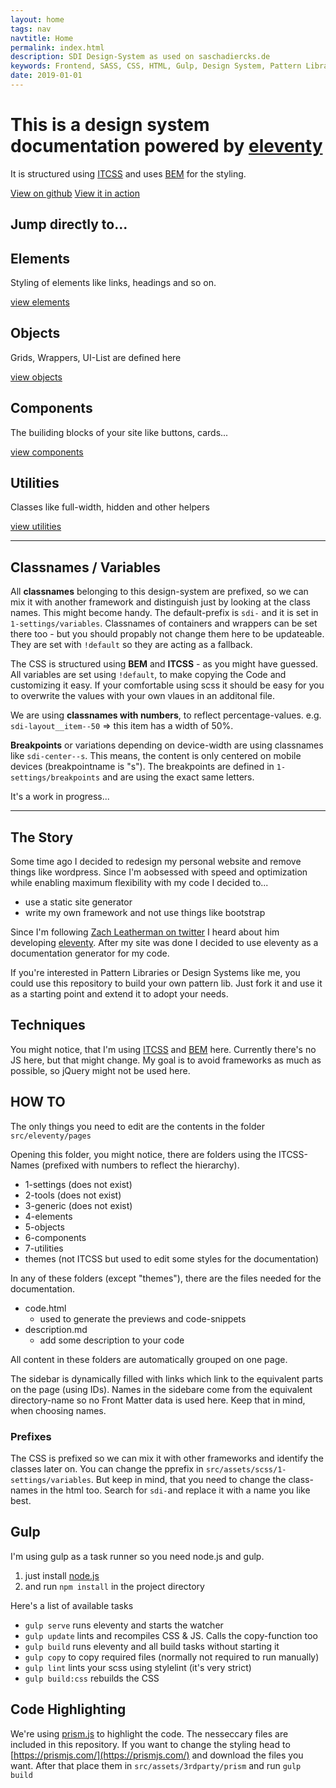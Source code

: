 ```yaml
---
layout: home
tags: nav
navtitle: Home
permalink: index.html
description: SDI Design-System as used on saschadiercks.de
keywords: Frontend, SASS, CSS, HTML, Gulp, Design System, Pattern Library
date: 2019-01-01
---
```


<div class="sdi-hero sdi-full-width">
	<div class="sdi-container sdi-center">
		<h1 class="sdi-hero__title">This is a design system documentation powered by <a href="https://github.com/11ty/eleventy">eleventy</a></h1>
		<p class="sdi-hero__text">It is structured using <a href="https://speakerdeck.com/dafed/managing-css-projects-with-itcss">ITCSS</a> and uses <a href="http://getbem.com/">BEM</a> for the styling.</p>
		<a class="sdi-button" href="https://github.com/saschadiercks/design-system-with-11ty">View on github</a>
		<a class="sdi-button sdi-button--secondary" href="https://saschadiercks.de">View it in action</a>
	</div>
</div>

<h2 class="sdi-center">Jump directly to...</h2>

<div class="sdi-layout">
	<div class="sdi-layout__item sdi-layout__item--25">
		<div class="sdi-card">
			<h2 class="h3 sdi-card__header">
				Elements
			</h2>
			<p class="sdi-card__main">
				Styling of elements like links, headings and so on.
			</p>
			<div class="sdi-card__footer">
				<a href="/elements" class="sdi-card__button sdi-button">view elements</a>
			</div>
		</div>
	</div>
	<div class="sdi-layout__item sdi-layout__item--25">
		<div class="sdi-card">
			<h2 class="h3 sdi-card__header">
				Objects
			</h2>
			<p class="sdi-card__main">
				Grids, Wrappers, UI-List are defined here
			</p>
			<div class="sdi-card__footer">
				<a href="/objects" class="sdi-card__button sdi-button">view objects</a>
			</div>
		</div>
	</div>
	<div class="sdi-layout__item sdi-layout__item--25">
		<div class="sdi-card">
			<h2 class="h3 sdi-card__header">
				Components
			</h2>
			<p class="sdi-card__main">
				The builiding blocks of your site like buttons, cards...
			</p>
			<div class="sdi-card__footer">
				<a href="/components" class="sdi-card__button sdi-button">view components</a>
			</div>
		</div>
	</div>
	<div class="sdi-layout__item sdi-layout__item--25">
		<div class="sdi-card">
			<h2 class="h3 sdi-card__header">
				Utilities
			</h2>
			<p class="sdi-card__main">
				Classes like full-width, hidden and other helpers
			</p>
			<div class="sdi-card__footer">
				<a href="/utilities" class="sdi-card__button sdi-button">view utilities</a>
			</div>
		</div>
	</div>
</div>

<hr/>

<h2>Classnames / Variables</h2>
<p>All <b>classnames</b> belonging to this design-system are prefixed, so we can mix it with another framework and distinguish just by looking at the class names. This might become handy. The default-prefix is <code>sdi-</code> and it is set in <code>1-settings/variables</code>. Classnames of containers and wrappers can be set there too - but you should propably not change them here to be updateable. They are  set with <code>!default</code> so they are acting as a fallback.</p>
<p>The CSS is structured using <b>BEM</b> and <b>ITCSS</b> - as you might have guessed. All variables are set using <code>!default</code>, to make copying the Code and customizing it easy. If your comfortable using scss it should be easy for you to overwrite the values with your own vlaues in an additonal file.</p>
<p>We are using <b>classnames with numbers</b>, to reflect percentage-values. e.g. <code>sdi-layout__item--50</code> => this item has a width of 50%.</p>
<p><b>Breakpoints</b> or variations depending on device-width are using classnames like <code>sdi-center--s</code>. This means, the content is only centered on mobile devices (breakpointname is "s"). The breakpoints are defined in <code>1-settings/breakpoints</code> and are using the exact same letters.</p>
<p>It's a work in progress...</p>

<hr/>

<!-- README starts here -->

## The Story
Some time ago I decided to redesign my personal website and remove things like wordpress.
Since I'm aobsessed with speed and optimization while enabling maximum flexibility with my code I decided to...
- use a static site generator
- write my own framework and not use things like bootstrap

Since I'm following [Zach Leatherman on twitter](https://twitter.com/zachleat) I heard about him developing [eleventy](https://twitter.com/eleven_ty).
After my site was done I decided to use eleventy as a documentation generator for my code.

If you're interested in Pattern Libraries or Design Systems like me, you could use this repository to build your own pattern lib. Just fork it and use it as a starting point and extend it to adopt your needs.

## Techniques
You might notice, that I'm using [ITCSS](https://speakerdeck.com/dafed/managing-css-projects-with-itcss) and [BEM](http://getbem.com/) here.
Currently there's no JS here, but that might change. My goal is to avoid frameworks as much as possible, so jQuery might not be used here.

## HOW TO
The only things you need to edit are the contents in the folder `src/eleventy/pages`

Opening this folder, you might notice, there are folders using the ITCSS-Names (prefixed with numbers to reflect the hierarchy).
- 1-settings (does not exist)
- 2-tools (does not exist)
- 3-generic (does not exist)
- 4-elements
- 5-objects
- 6-components
- 7-utilities
- themes (not ITCSS but used to edit some styles for the documentation)

In any of these folders (except "themes"), there are the files needed for the documentation.
- code.html
	- used to generate the previews and code-snippets
- description.md
	- add some description to your code

All content in these folders are automatically grouped on one page.

The sidebar is dynamically filled with links which link to the equivalent parts on the page (using IDs).
Names in the sidebare come from the equivalent directory-name so no Front Matter data is used here.
Keep that in mind, when choosing names.

### Prefixes
The CSS is prefixed so we can mix it with other frameworks and identify the classes later on. You can change the pprefix in `src/assets/scss/1-settings/variables`. But keep in mind, that you need to change the class-names in the html too. Search for `sdi-`and replace it with a name you like best.

## Gulp
I'm using gulp as a task runner so you need node.js and gulp.
1. just install [node.js](https://nodejs.org/en/)
2. and run `npm install` in the project directory

Here's a list of available tasks
- `gulp serve` runs eleventy and starts the watcher
- `gulp update` lints and recompiles CSS & JS. Calls the copy-function too
- `gulp build` runs eleventy and all build tasks without starting it
- `gulp copy` to copy required files (normally not required to run manually)
- `gulp lint` lints your scss using stylelint (it's very strict)
- `gulp build:css` rebuilds the CSS

## Code Highlighting
We're using [prism.js](https://github.com/PrismJS/prism) to highlight the code. The nesseccary files are included in this repository. If you want to change the styling head to [https://prismjs.com/](https://prismjs.com/) and download the files you want. After that place them in `src/assets/3rdparty/prism` and run `gulp build`
